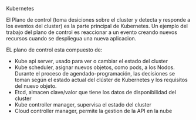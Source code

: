 Kubernetes

El Plano de control (toma desiciones sobre el cluster y detecta y responde a los eventos del cluster) es la parte principal de Kubernetes.
Un ejemplo del trabajo del plano de control es reaccionar a un evento creando nuevos recursos cuando se despliegua una nueva aplicacion.

EL plano de control esta compuesto de:
- Kube api server, usado para ver o cambiar el estado del cluster
- Kube scheduler, asignar nuevos objetos, como pods, a los Nodos. Durante el proceso de agendado-programación, las decisiones se toman según el estado actual del clúster de Kubernetes y los requisitos del nuevo objeto.
- Etcd, almacen clave/valor que tiene los datos de disponibilidad del cluster
- Kube controller manager, supervisa el estado del cluster
- Cloud controller manager, permite la gestion de la API en la nube

